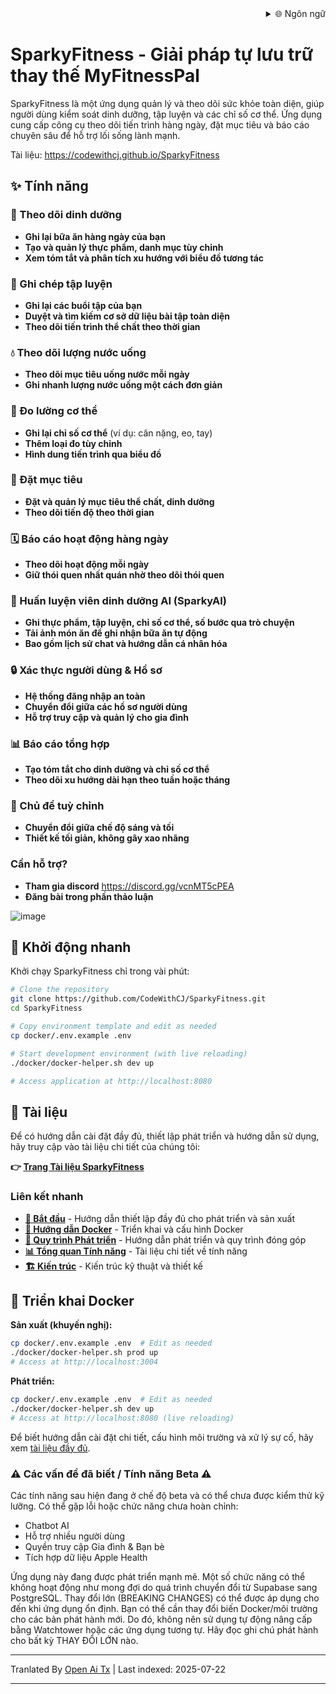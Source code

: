 <div align="right">
  <details>
    <summary >🌐 Ngôn ngữ</summary>
    <div>
      <div align="right">
        <p><a href="https://openaitx.github.io/view.html?user=CodeWithCJ&project=SparkyFitness&lang=en">English</a></p>
        <p><a href="https://openaitx.github.io/view.html?user=CodeWithCJ&project=SparkyFitness&lang=zh-CN">简体中文</a></p>
        <p><a href="https://openaitx.github.io/view.html?user=CodeWithCJ&project=SparkyFitness&lang=zh-TW">繁體中文</a></p>
        <p><a href="https://openaitx.github.io/view.html?user=CodeWithCJ&project=SparkyFitness&lang=ja">日本語</a></p>
        <p><a href="https://openaitx.github.io/view.html?user=CodeWithCJ&project=SparkyFitness&lang=ko">한국어</a></p>
        <p><a href="https://openaitx.github.io/view.html?user=CodeWithCJ&project=SparkyFitness&lang=hi">हिन्दी</a></p>
        <p><a href="https://openaitx.github.io/view.html?user=CodeWithCJ&project=SparkyFitness&lang=th">ไทย</a></p>
        <p><a href="https://openaitx.github.io/view.html?user=CodeWithCJ&project=SparkyFitness&lang=fr">Français</a></p>
        <p><a href="https://openaitx.github.io/view.html?user=CodeWithCJ&project=SparkyFitness&lang=de">Deutsch</a></p>
        <p><a href="https://openaitx.github.io/view.html?user=CodeWithCJ&project=SparkyFitness&lang=es">Español</a></p>
        <p><a href="https://openaitx.github.io/view.html?user=CodeWithCJ&project=SparkyFitness&lang=it">Itapano</a></p>
        <p><a href="https://openaitx.github.io/view.html?user=CodeWithCJ&project=SparkyFitness&lang=ru">Русский</a></p>
        <p><a href="https://openaitx.github.io/view.html?user=CodeWithCJ&project=SparkyFitness&lang=pt">Português</a></p>
        <p><a href="https://openaitx.github.io/view.html?user=CodeWithCJ&project=SparkyFitness&lang=nl">Nederlands</a></p>
        <p><a href="https://openaitx.github.io/view.html?user=CodeWithCJ&project=SparkyFitness&lang=pl">Polski</a></p>
        <p><a href="https://openaitx.github.io/view.html?user=CodeWithCJ&project=SparkyFitness&lang=ar">العربية</a></p>
        <p><a href="https://openaitx.github.io/view.html?user=CodeWithCJ&project=SparkyFitness&lang=fa">فارسی</a></p>
        <p><a href="https://openaitx.github.io/view.html?user=CodeWithCJ&project=SparkyFitness&lang=tr">Türkçe</a></p>
        <p><a href="https://openaitx.github.io/view.html?user=CodeWithCJ&project=SparkyFitness&lang=vi">Tiếng Việt</a></p>
        <p><a href="https://openaitx.github.io/view.html?user=CodeWithCJ&project=SparkyFitness&lang=id">Bahasa Indonesia</a></p>
      </div>
    </div>
  </details>
</div>

# SparkyFitness - Giải pháp tự lưu trữ thay thế MyFitnessPal

SparkyFitness là một ứng dụng quản lý và theo dõi sức khỏe toàn diện, giúp người dùng kiểm soát dinh dưỡng, tập luyện và các chỉ số cơ thể. Ứng dụng cung cấp công cụ theo dõi tiến trình hàng ngày, đặt mục tiêu và báo cáo chuyên sâu để hỗ trợ lối sống lành mạnh.

Tài liệu: https://codewithcj.github.io/SparkyFitness

## ✨ Tính năng

### 🍎 Theo dõi dinh dưỡng

* **Ghi lại bữa ăn hàng ngày của bạn**
* **Tạo và quản lý thực phẩm, danh mục tùy chỉnh**
* **Xem tóm tắt và phân tích xu hướng với biểu đồ tương tác**

### 💪 Ghi chép tập luyện

* **Ghi lại các buổi tập của bạn**
* **Duyệt và tìm kiếm cơ sở dữ liệu bài tập toàn diện**
* **Theo dõi tiến trình thể chất theo thời gian**

### 💧 Theo dõi lượng nước uống

* **Theo dõi mục tiêu uống nước mỗi ngày**
* **Ghi nhanh lượng nước uống một cách đơn giản**

### 📏 Đo lường cơ thể

* **Ghi lại chỉ số cơ thể** (ví dụ: cân nặng, eo, tay)
* **Thêm loại đo tùy chỉnh**
* **Hình dung tiến trình qua biểu đồ**

### 🎯 Đặt mục tiêu

* **Đặt và quản lý mục tiêu thể chất, dinh dưỡng**
* **Theo dõi tiến độ theo thời gian**

### 🗓️ Báo cáo hoạt động hàng ngày

* **Theo dõi hoạt động mỗi ngày**
* **Giữ thói quen nhất quán nhờ theo dõi thói quen**

### 🤖 Huấn luyện viên dinh dưỡng AI (SparkyAI)

* **Ghi thực phẩm, tập luyện, chỉ số cơ thể, số bước qua trò chuyện**
* **Tải ảnh món ăn để ghi nhận bữa ăn tự động**
* **Bao gồm lịch sử chat và hướng dẫn cá nhân hóa**

### 🔒 Xác thực người dùng & Hồ sơ

* **Hệ thống đăng nhập an toàn**
* **Chuyển đổi giữa các hồ sơ người dùng**
* **Hỗ trợ truy cập và quản lý cho gia đình**

### 📊 Báo cáo tổng hợp

* **Tạo tóm tắt cho dinh dưỡng và chỉ số cơ thể**
* **Theo dõi xu hướng dài hạn theo tuần hoặc tháng**

### 🎨 Chủ đề tuỳ chỉnh

* **Chuyển đổi giữa chế độ sáng và tối**
* **Thiết kế tối giản, không gây xao nhãng**

### Cần hỗ trợ?
* **Tham gia discord**
  https://discord.gg/vcnMT5cPEA
* **Đăng bài trong phần thảo luận**

</translate-content>

![image](https://github.com/user-attachments/assets/ccc7f34e-a663-405f-a4d4-a9888c3197bc)

## 🚀 Khởi động nhanh

Khởi chạy SparkyFitness chỉ trong vài phút:

```bash
# Clone the repository
git clone https://github.com/CodeWithCJ/SparkyFitness.git
cd SparkyFitness

# Copy environment template and edit as needed
cp docker/.env.example .env

# Start development environment (with live reloading)
./docker/docker-helper.sh dev up

# Access application at http://localhost:8080
```
## 📖 Tài liệu

Để có hướng dẫn cài đặt đầy đủ, thiết lập phát triển và hướng dẫn sử dụng, hãy truy cập vào tài liệu chi tiết của chúng tôi:

**👉 [Trang Tài liệu SparkyFitness](https://codewithcj.github.io/SparkyFitness)**

### Liên kết nhanh

- **[🚀 Bắt đầu](https://codewithcj.github.io/SparkyFitness/developer/getting-started)** - Hướng dẫn thiết lập đầy đủ cho phát triển và sản xuất
- **[🐳 Hướng dẫn Docker](https://codewithcj.github.io/SparkyFitness/developer/docker)** - Triển khai và cấu hình Docker
- **[🔧 Quy trình Phát triển](https://codewithcj.github.io/SparkyFitness/developer/workflow)** - Hướng dẫn phát triển và quy trình đóng góp  
- **[📊 Tổng quan Tính năng](https://codewithcj.github.io/SparkyFitness/features/)** - Tài liệu chi tiết về tính năng
- **[🏗️ Kiến trúc](https://codewithcj.github.io/SparkyFitness/app-overview)** - Kiến trúc kỹ thuật và thiết kế

## 🐳 Triển khai Docker

**Sản xuất (khuyến nghị):**

```bash
cp docker/.env.example .env  # Edit as needed
./docker/docker-helper.sh prod up
# Access at http://localhost:3004
```
**Phát triển:**

```bash
cp docker/.env.example .env  # Edit as needed  
./docker/docker-helper.sh dev up
# Access at http://localhost:8080 (live reloading)
```
Để biết hướng dẫn cài đặt chi tiết, cấu hình môi trường và xử lý sự cố, hãy xem [tài liệu đầy đủ](https://codewithcj.github.io/SparkyFitness/developer/getting-started).

### ⚠️ Các vấn đề đã biết / Tính năng Beta ⚠️

Các tính năng sau hiện đang ở chế độ beta và có thể chưa được kiểm thử kỹ lưỡng. Có thể gặp lỗi hoặc chức năng chưa hoàn chỉnh:

*   Chatbot AI
*   Hỗ trợ nhiều người dùng
*   Quyền truy cập Gia đình & Bạn bè
*   Tích hợp dữ liệu Apple Health

Ứng dụng này đang được phát triển mạnh mẽ. Một số chức năng có thể không hoạt động như mong đợi do quá trình chuyển đổi từ Supabase sang PostgreSQL. Thay đổi lớn (BREAKING CHANGES) có thể được áp dụng cho đến khi ứng dụng ổn định.
Bạn có thể cần thay đổi biến Docker/môi trường cho các bản phát hành mới. Do đó, không nên sử dụng tự động nâng cấp bằng Watchtower hoặc các ứng dụng tương tự. Hãy đọc ghi chú phát hành cho bất kỳ THAY ĐỔI LỚN nào.





---

Tranlated By [Open Ai Tx](https://github.com/OpenAiTx/OpenAiTx) | Last indexed: 2025-07-22

---